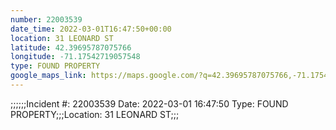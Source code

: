 ```yaml
---
number: 22003539
date_time: 2022-03-01T16:47:50+00:00
location: 31 LEONARD ST
latitude: 42.39695787075766
longitude: -71.17542719057548
type: FOUND PROPERTY
google_maps_link: https://maps.google.com/?q=42.39695787075766,-71.17542719057548
---
```


;;;;;;Incident #: 22003539   Date: 2022-03-01 16:47:50   Type: FOUND PROPERTY;;;Location: 31 LEONARD ST;;;
